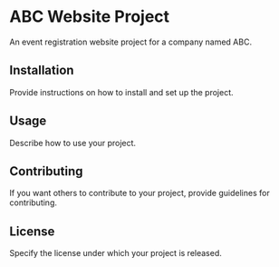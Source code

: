 # ABC Website Project

An event registration website project for a company named ABC.

## Installation

Provide instructions on how to install and set up the project.

## Usage

Describe how to use your project.

## Contributing

If you want others to contribute to your project, provide guidelines for contributing.

## License

Specify the license under which your project is released.
